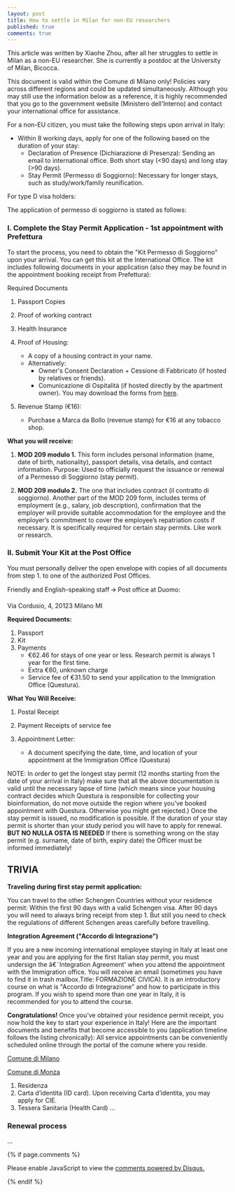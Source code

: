 ```yaml
---
layout: post
title: How to settle in Milan for non-EU researchers
published: true
comments: true
---
```


This article was written by Xiaohe Zhou, after all her struggles to settle in Milan as a non-EU researcher. She is currently a postdoc at the University of Milan, Bicocca.


This document is valid within the Comune di Milano only!
Policies vary across different regions and could be updated simultaneously. Although you may still use the information below as a reference, it is highly recommended that you go to the government website (Ministero dell'Interno) and contact your international office for assistance.

For a non-EU citizen, you must take the following steps upon arrival in Italy:
- Within 8 working days, apply for one of the following based on the duration of your stay:
    - Declaration of Presence (Dichiarazione di Presenza): Sending an email to international office. Both short stay (<90 days) and long stay (>90 days).
    - Stay Permit (Permesso di Soggiorno): Necessary for longer stays, such as study/work/family reunification.

For type D visa holders:

The application of permesso di soggiorno is stated as follows:

### I. Complete the Stay Permit Application - 1st appointment with Prefettura

To start the process, you need to obtain the "Kit Permesso di Soggiorno" upon your arrival. You can get this kit at the International Office. The kit includes following documents in your application (also they may be found in the appointment booking receipt from Prefettura):

Required Documents
1. Passport Copies
2. Proof of working contract 
3. Health Insurance
4. Proof of Housing:
   - A copy of a housing contract in your name.
   - Alternatively:
     - Owner's Consent Declaration + Cessione di Fabbricato (if hosted by relatives or friends).
     - Comunicazione di Ospitalità (if hosted directly by the apartment owner). You may download the forms from [here](https://www.comune.milano.it/web/milanoaiuta/documenti).

5. Revenue Stamp (€16):
   - Purchase a Marca da Bollo (revenue stamp) for €16 at any tobacco shop.

**What you will receive:**

1. **MOD 209 modulo 1.**
This form includes personal information (name, date of birth, nationality), passport details, visa details, and contact information.
Purpose:
Used to officially request the issuance or renewal of a Permesso di Soggiorno (stay permit).

2. **MOD 209 modulo 2.** The one that includes contract (il contratto di soggiorno).
Another part of the MOD 209 form, includes terms of employment (e.g., salary, job description), confirmation that the employer will provide suitable accommodation for the employee and the employer’s commitment to cover the employee’s repatriation costs if necessary. 
It is specifically required for certain stay permits. Like work or research.

### II. Submit Your Kit at the Post Office

You must personally deliver the open envelope with copies of all documents from step 1. to one of the authorized Post Offices. 

Friendly and English-speaking staff 🡪 Post office at Duomo:

Via Cordusio, 4, 20123 Milano MI

**Required Documents:**
1. Passport
2. Kit
3. Payments
   - €62.46 for stays of one year or less. Research permit is always 1 year for the first time.
   - Extra €60, unknown charge
   - Service fee of €31.50 to send your application to the Immigration Office (Questura).


**What You Will Receive:**

1. Postal Receipt

2. Payment Receipts of service fee

3. Appointment Letter:

   - A document specifying the date, time, and location of your appointment at the Immigration Office (Questura)


NOTE:  In order to get the longest stay permit (12 months starting from the date of your arrival in Italy) make sure that all the above documentation is valid until the necessary lapse of time (which means since your housing contract decides which Questura is responsible for collecting your bioinformation, do not move outside the region where you’ve booked appointment with Questura. Otherwise you might get rejected.)
Once the stay permit is issued, no modification is possible. If the duration of your stay permit is shorter than your study period you will have to apply for renewal. **BUT NO NULLA OSTA IS NEEDED** If there is something wrong on the stay permit (e.g. surname, date of birth, expiry date) the Officer must be informed immediately! 


## TRIVIA

**Traveling during first stay permit application:**

You can travel to the other Schengen Countries without your residence permit:
Within the first 90 days with a valid Schengen visa. 
After 90 days you will need to always bring receipt from step 1. But still you need to check the regulations of different Schengen areas carefully before travelling. 

**Integration Agreement ("Accordo di Integrazione")**

If you are a new incoming international employee staying in Italy at least one year and you are applying for the first Italian stay permit, you must undersign the â€˜Integration Agreement' when you attend the appointment with the Immigration office.
You will receive an email (sometimes you have to find it in trash mailbox.Title: FORMAZIONE CIVICA). It is an introductory course on what is "Accordo di Integrazione" and how to participate in this program. If you wish to spend more than one year in Italy, it is recommended for you to attend the course.

**Congratulations!** Once you’ve obtained your residence permit receipt, you now hold the key to start your experience in Italy! Here are the important documents and benefits that become accessible to you (application timeline follows the listing chronically):
All service appointments can be conveniently scheduled online through the portal of the comune where you reside.

[Comune di Milano](https://www.comune.milano.it/)

[Comune di Monza](https://www.comune.monza.it/)

1. Residenza
2. Carta d’identita (ID card). Upon receiving Carta d’identita, you may apply for CIE.
3. Tessera Sanitaria (Health Card)
…

### Renewal process
…



















{% if page.comments %} 



<div id="disqus_thread"></div>
<script>

/**
*  RECOMMENDED CONFIGURATION VARIABLES: EDIT AND UNCOMMENT THE SECTION BELOW TO INSERT DYNAMIC VALUES FROM YOUR PLATFORM OR CMS.
*  LEARN WHY DEFINING THESE VARIABLES IS IMPORTANT: https://disqus.com/admin/universalcode/#configuration-variables*/
/*
var disqus_config = function () {
this.page.url = PAGE_URL;  // Replace PAGE_URL with your page's canonical URL variable
this.page.identifier = PAGE_IDENTIFIER; // Replace PAGE_IDENTIFIER with your page's unique identifier variable
};
*/
(function() { // DON'T EDIT BELOW THIS LINE
var d = document, s = d.createElement('script');
s.src = 'https://https-lucehe-github-io.disqus.com/embed.js';
s.setAttribute('data-timestamp', +new Date());
(d.head || d.body).appendChild(s);
})();
</script>
<noscript>Please enable JavaScript to view the <a href="https://disqus.com/?ref_noscript">comments powered by Disqus.</a></noscript>



{% endif %}
